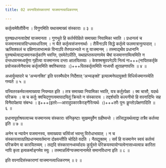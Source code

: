 ```yaml
---
title: 02 वपनादिसंस्काराणां याजमानत्वाधिकरणम्

---
```


कर्तृत्वमेवैतौर्विना । विगुणमिति यथासमाख्यं संस्काराः ॥ ३ ॥

पुरुषप्रधानत्वादेषां याजमानता । गुणभूते हि कर्तर्यपेक्षिते समाख्या नियामिका भवति । प्रधानत्वं च यजमानस्वासंदिग्धमवधारितम् । न चैते कर्तृत्वसंजननार्थाः । तैर्विनाऽपि सिद्धे कर्तृत्वे फलमात्रानुत्पादात् । ऋत्विक्फलं च दक्षिणालाभात्मकं विनाऽपि तैरुपलभ्यते न तु याजमानम् । तस्माद्यथैव प्रधानानि पुरुषार्थत्वाद्यजमानकर्तृकाणि भवन्ति, एवमेतेऽपीति, यथाप्राप्तरूपाणामेव चैषां यजमानगामित्वमिति न दंन्तधावनमध्वर्युणा गृहीत्वा यजमानस्य दन्ताः क्षालयितव्याः । केशश्मश्रुवपनेऽपि नित्यं ना+++(नापितकर्तृके प्रयोजकत्वेनैवास्य कर्तृत्वमिति क्वश्चित्पाठः ।)+++पितकर्तृत्वमिति नाध्वर्योः क्षुरग्रहणापत्तिः ॥ ४ ॥

अध्वर्युव्यापारे च ‘अभ्यनक्ति’ इति परस्मैपदेन निर्देशात् ‘अभ्यङ्क्ते’ इत्यात्मनेपदयुक्तो विधिर्यजमानस्येति गम्यते ॥ ५ ॥

यत्त्वितरकर्मवत्समाख्यया नियम्यत इति । तत्र समाख्या नियामिका भवति, यत्र कर्तुरपेक्षा । क्व चासौ, यदर्थः परिक्रयः । स च कर्तुः क्वचिद्गुणत्वमापादयितुं क्रियते न संस्काराय । तद्दर्शयति कल्पनीयो हि वपनादिभिः सह विनैवापेक्षया संबन्धः । इ+++(इतरेः—आरादुपकारकैरङ्गैरित्यर्थः ।)+++तरैः पुनः कॢप्तोऽपेक्षणादिति ॥ ६ ॥

प्रधानापूर्वाश्रयत्वाच्च यजमानस्य संस्काराः संनिकृष्टाः सुखमपूर्वेण ग्रहीष्यन्ते । तत्सिद्धयर्थत्वाद्वा तत्रैव कर्तव्या इति ॥ ७ ॥

अनेन च न्यायेन यजमानस्य, समाख्यया चर्त्विजां भवन्तु विरोधाभावात् । न च संस्कारत्वात्प्रतिप्रधानमावर्तमाना दोक्ष्यन्तीति चोदिते वदति । नैतद्युक्तम् । सर्वं हि यजमानेन स्वयं कर्तव्यं परिक्रयेण वा कारयितव्यम् । तद्यदि संस्कारानध्वर्य्वादयः कुर्युस्ते परिक्रयस्यायोग्यत्वेनासाध्यत्वान्न कारिता नापि कृता इत्यकर्माङ्गमेव स्युः । तस्मान्नर्त्विग्यजमानानामेते समानविधाना इति ॥ ८ ॥

इति वपनादिसंस्काराणां याजमानत्वाधिकरणम् ॥ २ ॥
